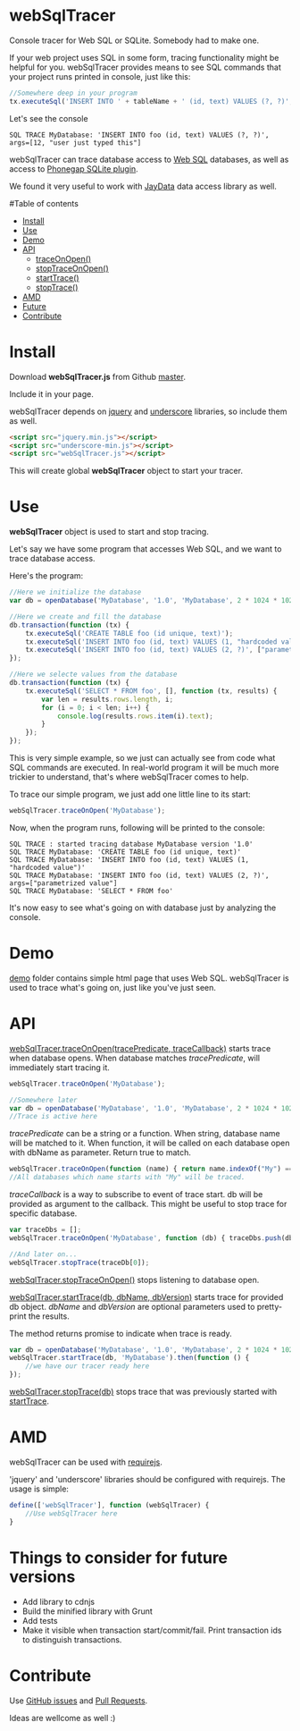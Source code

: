 # webSqlTracer
Console tracer for Web SQL or SQLite. Somebody had to make one.

If your web project uses SQL in some form, tracing functionality might be helpful for you. webSqlTracer provides means to see SQL commands that your project runs printed in console, just like this:

```js
//Somewhere deep in your program
tx.executeSql('INSERT INTO ' + tableName + ' (id, text) VALUES (?, ?)', [ id, inputValue ]);
```
Let's see the console
```
SQL TRACE MyDatabase: 'INSERT INTO foo (id, text) VALUES (?, ?)', args=[12, "user just typed this"]
```

webSqlTracer can trace database access to [Web SQL](http://html5doctor.com/introducing-web-sql-databases/) databases, as well as access to [Phonegap SQLite plugin](https://github.com/brodysoft/Cordova-SQLitePlugin).

We found it very useful to work with [JayData](http://jaydata.org/) data access library as well.

#Table of contents

- [Install](#install)
- [Use](#use)
- [Demo](#demo)
- [API](#api)
	- [traceOnOpen()](#webSqlTracer-stopTraceOnOpen)
	- [stopTraceOnOpen()](#webSqlTracer-stopTraceOnOpen)
	- [startTrace()](#webSqlTracer-startTrace)
	- [stopTrace()](#webSqlTracer-stopTrace)
- [AMD](#amd)
- [Future](#things-to-consider-for-future-versions)
- [Contribute](#contribute)

# Install

Download **webSqlTracer.js** from Github [master](https://raw.githubusercontent.com/terikon/webSqlTracer/master/webSqlTracer.js).

Include it in your page.

webSqlTracer depends on [jquery](http://jquery.com/download) and [underscore](http://underscorejs.org/) libraries, so include them as well.

```html
<script src="jquery.min.js"></script>
<script src="underscore-min.js"></script>
<script src="webSqlTracer.js"></script>
```

This will create global **webSqlTracer** object to start your tracer. 

# Use

**webSqlTracer** object is used to start and stop tracing.

Let's say we have some program that accesses Web SQL, and we want to trace database access.

Here's the program:

```js
//Here we initialize the database
var db = openDatabase('MyDatabase', '1.0', 'MyDatabase', 2 * 1024 * 1024);

//Here we create and fill the database
db.transaction(function (tx) {
    tx.executeSql('CREATE TABLE foo (id unique, text)');
    tx.executeSql('INSERT INTO foo (id, text) VALUES (1, "hardcoded value")');
    tx.executeSql('INSERT INTO foo (id, text) VALUES (2, ?)', ["parametrized value"]);
});

//Here we selecte values from the database
db.transaction(function (tx) {
    tx.executeSql('SELECT * FROM foo', [], function (tx, results) {
        var len = results.rows.length, i;
        for (i = 0; i < len; i++) {
            console.log(results.rows.item(i).text);
        }
    });
});
```

This is very simple example, so we just can actually see from code what SQL commands are executed. In real-world program it will be much more trickier to understand, that's where webSqlTracer comes to help.

To trace our simple program, we just add one little line to its start:

```js
webSqlTracer.traceOnOpen('MyDatabase');
```

Now, when the program runs, following will be printed to the console:

```
SQL TRACE : started tracing database MyDatabase version '1.0'
SQL TRACE MyDatabase: 'CREATE TABLE foo (id unique, text)'
SQL TRACE MyDatabase: 'INSERT INTO foo (id, text) VALUES (1, "hardcoded value")'
SQL TRACE MyDatabase: 'INSERT INTO foo (id, text) VALUES (2, ?)', args=["parametrized value"]
SQL TRACE MyDatabase: 'SELECT * FROM foo'
```

It's now easy to see what's going on with database just by analyzing the console.

# Demo

[demo](https://github.com/terikon/webSqlTracer/tree/master/demo) folder contains simple html page that uses Web SQL. webSqlTracer is used to trace what's going on, just like you've just seen.

# API

<a name="webSqlTracer-traceOnOpen"></a>
[webSqlTracer.traceOnOpen(tracePredicate, traceCallback)](#webSqlTracer-traceOnOpen) starts trace when database opens. When database matches *tracePredicate*, will immediately start tracing it.

```js
webSqlTracer.traceOnOpen('MyDatabase');

//Somewhere later
var db = openDatabase('MyDatabase', '1.0', 'MyDatabase', 2 * 1024 * 1024);
//Trace is active here
```

*tracePredicate* can be a string or a function. When string, database name will be matched to it. When function, it will be called on each database open with dbName as parameter. Return true to match.

```js
webSqlTracer.traceOnOpen(function (name) { return name.indexOf("My") === 0; });
//All databases which name starts with "My" will be traced. 
```

*traceCallback* is a way to subscribe to event of trace start. db will be provided as argument to the callback. This might be useful to stop trace for specific database.

```js
var traceDbs = [];
webSqlTracer.traceOnOpen('MyDatabase', function (db) { traceDbs.push(db); });

//And later on...
webSqlTracer.stopTrace(traceDb[0]);
```

<a name="webSqlTracer-stopTraceOnOpen"></a>
[webSqlTracer.stopTraceOnOpen()](#webSqlTracer-stopTraceOnOpen) stops listening to database open.

<a name="webSqlTracer-startTrace"></a>
[webSqlTracer.startTrace(db, dbName, dbVersion)](#webSqlTracer-startTrace) starts trace for provided db object. *dbName* and *dbVersion* are optional parameters used to pretty-print the results.

The method returns promise to indicate when trace is ready.

```js
var db = openDatabase('MyDatabase', '1.0', 'MyDatabase', 2 * 1024 * 1024);
webSqlTracer.startTrace(db, 'MyDatabase').then(function () {
	//we have our tracer ready here
});
```

<a name="webSqlTracer-stopTrace"></a>
[webSqlTracer.stopTrace(db)](#webSqlTracer-stopTrace) stops trace that was previously started with [startTrace](#webSqlTracer-startTrace).


# AMD

webSqlTracer can be used with [requirejs](http://requirejs.org/).

'jquery' and 'underscore' libraries should be configured with requirejs. The usage is simple:

```js
define(['webSqlTracer'], function (webSqlTracer) {
	//Use webSqlTracer here
}
``` 

# Things to consider for future versions

- Add library to cdnjs
- Build the minified library with Grunt
- Add tests
- Make it visible when transaction start/commit/fail. Print transaction ids to distinguish transactions.

# Contribute

Use [GitHub issues](https://github.com/terikon/webSqlTracer/issues) and [Pull Requests](https://github.com/terikon/webSqlTracer/pulls).

Ideas are wellcome as well :)